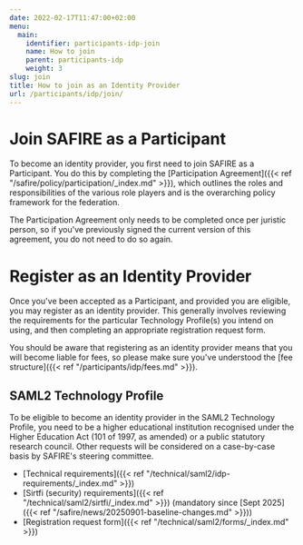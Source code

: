 ```yaml
---
date: 2022-02-17T11:47:00+02:00
menu:
  main:
    identifier: participants-idp-join
    name: How to join
    parent: participants-idp
    weight: 3
slug: join
title: How to join as an Identity Provider
url: /participants/idp/join/
---
```


# Join SAFIRE as a Participant

To become an identity provider, you first need to join SAFIRE as a Participant. You do this by completing the [Participation Agreement]({{< ref "/safire/policy/participation/_index.md" >}}), which outlines the roles and responsibilities of the various role players and is the overarching policy framework for the federation.

The Participation Agreement only needs to be completed once per juristic person, so if you've previously signed the current version of this agreement, you do not need to do so again.

# Register as an Identity Provider

Once you've been accepted as a Participant, and provided you are eligible, you may register as an identity provider. This generally involves reviewing the requirements for the particular Technology Profile(s) you intend on using, and then completing an appropriate registration request form.

You should be aware that registering as an identity provider means that you will become liable for fees, so please make sure you've understood the [fee structure]({{< ref "/participants/idp/fees.md" >}}).

## SAML2 Technology Profile

To be eligible to become an identity provider in the SAML2 Technology Profile, you need to be a higher educational institution recognised under the Higher Education Act (101 of 1997, as amended) or a public statutory research council. Other requests will be considered on a case-by-case basis by SAFIRE's steering committee.

  * [Technical requirements]({{< ref "/technical/saml2/idp-requirements/_index.md" >}})
  * [Sirtfi (security) requirements]({{< ref "/technical/saml2/sirtfi/_index.md" >}}) (mandatory since [Sept 2025]({{< ref "/safire/news/20250901-baseline-changes.md" >}}))
  * [Registration request form]({{< ref "/technical/saml2/forms/_index.md" >}})


